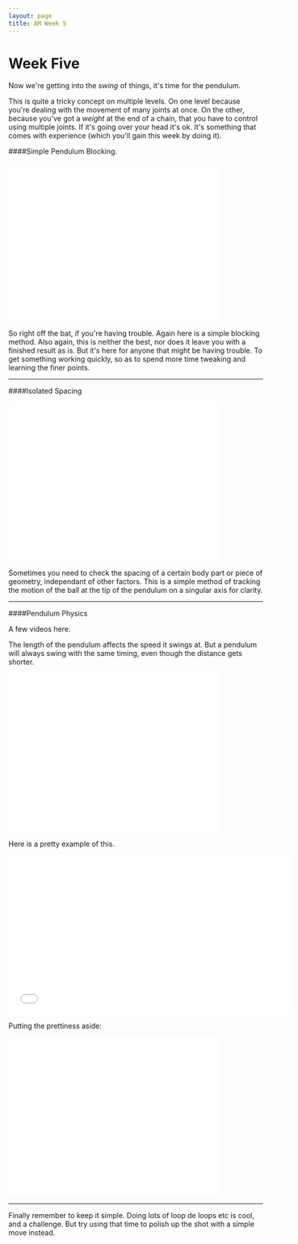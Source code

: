 ```yaml
---
layout: page
title: AM Week 5
---
```


# Week Five

Now we're getting into the _swing_ of things, it's time for the pendulum.

This is quite a tricky concept on multiple levels. On one level because you're dealing with the movement of many joints at once. On the other, because you've got a _weight_ at the end of a chain, that you have to control using multiple joints. If it's going over your head it's ok. It's something that comes with experience (which you'll gain this week by doing it).

####Simple Pendulum Blocking.

<div class="js-video [vimeo, widescreen]"><iframe width="420" height="315" src="//www.youtube-nocookie.com/embed/RovyCBpPVaA?rel=0" frameborder="0" allowfullscreen></iframe></div>

So right off the bat, if you're having trouble. Again here is a simple blocking method. Also again, this is neither the best, nor does it leave you with a finished result as is. But it's here for anyone that might be having trouble. To get something working quickly, so as to spend more time tweaking and learning the finer points.

----

####Isolated Spacing

<div class="js-video [vimeo, widescreen]"><iframe width="420" height="315" src="//www.youtube-nocookie.com/embed/o2dt4Y1YeUE?rel=0" frameborder="0" allowfullscreen></iframe></div>

Sometimes you need to check the spacing of a certain body part or piece of geometry, independant of other factors. This is a simple method of tracking the motion of the ball at the tip of the pendulum on a singular axis for clarity.

----

####Pendulum Physics

A few videos here.

The length of the pendulum affects the speed it swings at. But a pendulum will always swing with the same timing, even though the distance gets shorter.

<div class="js-video [vimeo, widescreen]"><iframe width="420" height="315" src="//www.youtube-nocookie.com/embed/V87VXA6gPuE?rel=0" frameborder="0" allowfullscreen></iframe></div>

Here is a pretty example of this.

<div class="js-video [vimeo, widescreen]"><iframe width="560" height="315" src="//www.youtube-nocookie.com/embed/ANTfTpi8J6o?rel=0" frameborder="0" allowfullscreen></iframe></div>

Putting the prettiness aside:

<div class="js-video [vimeo, widescreen]"><iframe width="420" height="315" src="//www.youtube-nocookie.com/embed/_ksV2vChUhc?rel=0" frameborder="0" allowfullscreen></iframe></div>

----

Finally remember to keep it simple. Doing lots of loop de loops etc is cool, and a challenge. But try using that time to polish up the shot with a simple move instead.